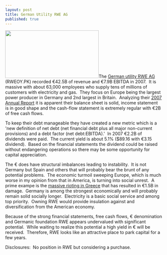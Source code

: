 ```yaml
---
layout: post
title: German Utility RWE AG
published: true
---
```

<p><a href="http://www.rwe.com/roof/en/index.html" target="_blank"><img class="alignright" title="RWE Logo" src="{{ site.baseurl }}/images/RWElogo.jpg" alt="" width="300" height="153" /></a>The <a href="http://www.rwe.com/roof/en/index.html" target="_blank">German utility RWE AG</a> (RWEOY.PK) recorded €42.5B of revenue and €7.9B EBITDA in 2007.  It is massive with about 63,000 employees who supply tens of millions of customers with electricity and gas.  They focus on Europe being the largest power producer in Germany and 2nd largest in Britain.  Analyzing their <a href="http://www.rwe.com/app/Mediencenter/Mediencenter.aspx?mandant=rwe_holding&amp;language=en" target="_blank">2007 Annual Report</a> it is apparent their balance sheet is solid, income statement is in good shape and the cash-flow statement is extremely regular with €2B of free cash flows.</p>
<p>To keep their debt manageable they have created a new metric which is a 'new definition of net debt (net financial debt plus all major non-current provisions) and a debt factor (net debt:EBITDA).'  In 2007 €2.2B of dividends were paid.  The current yield is about 5.1% ($89.16 with €3.15 dividend).  Based on the financial statements the dividend could be raised without endangering operations so there may be some opportunity for capital appreciation.</p>
<p>The € does have structural imbalances leading to instability.  It is not Germany but Spain and others that will probably bear the brunt of any potential problems.  The economic turmoil sweeping Europe, which is much worse in my opinion from that in America, is turning into social unrest.  A prime exampe is the <a href="http://www.runtogold.com/2008/12/civil-unrest-in-greece/" target="_blank">massive rioting in Greece</a> that has resulted in €1.5B in damage.  Germany is among the strongest economically and will probably remain solid socially longer.  Electricity is a basic social service and among top priority.  Owning RWE would provide insulation against and diversification from the American economy.</p>
<p>Because of the strong financial statements, free cash flows, € denomination and Germanic foundation RWE appears undervalued with significant potential.  While waiting to realize this potential a high yield in € will be received.  Therefore, RWE looks like an attractive place to park capital for a few years.</p>
<p>Disclosures:  No position in RWE but considering a purchase.</p>
